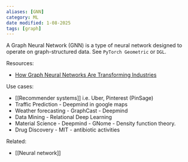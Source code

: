 ```yaml
---
aliases: [GNN]
category: ML
date modified: 1-08-2025
tags: [graph]
---
```

A Graph Neural Network (GNN) is a type of neural network designed to operate on graph-structured data. See `PyTorch Geometric` or `DGL`.

Resources:
- [How Graph Neural Networks Are Transforming Industries](https://www.youtube.com/watch?v=9QH6jnwqrAk&list=PLcWfeUsAys2kC31F4_ED1JXlkdmu6tlrm&index=6)

Use cases:
- [[Recommender systems]] i.e. Uber, Pinterest (PinSage)
- Traffic Prediction - Deepmind in google maps
- Weather forecasting - GraphCast - Deepmind
- Data Mining - Relational Deep Learning
- Material Science - Deepmind - GNome - Density function theory.
- Drug Discovery - MIT - antibiotic activities

Related:
- [[Neural network]]